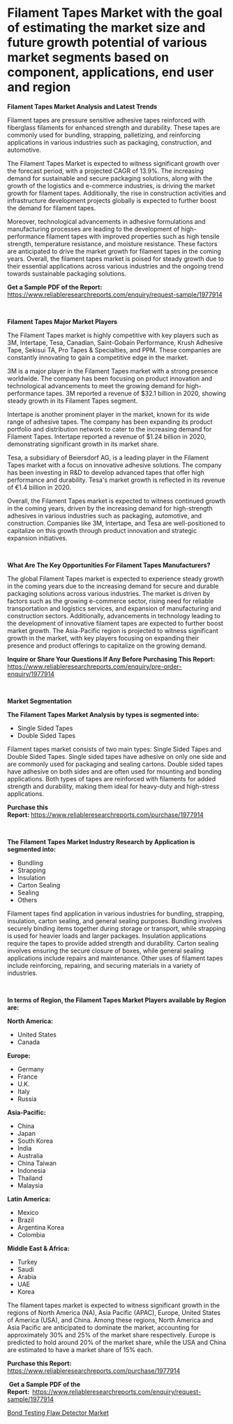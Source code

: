 <p><h1>Filament Tapes Market with the goal of estimating the market size and future growth potential of various market segments based on component, applications, end user and region</h1></p><p><strong>Filament Tapes Market Analysis and Latest Trends</strong></p>
<p><p>Filament tapes are pressure sensitive adhesive tapes reinforced with fiberglass filaments for enhanced strength and durability. These tapes are commonly used for bundling, strapping, palletizing, and reinforcing applications in various industries such as packaging, construction, and automotive.</p><p>The Filament Tapes Market is expected to witness significant growth over the forecast period, with a projected CAGR of 13.9%. The increasing demand for sustainable and secure packaging solutions, along with the growth of the logistics and e-commerce industries, is driving the market growth for filament tapes. Additionally, the rise in construction activities and infrastructure development projects globally is expected to further boost the demand for filament tapes.</p><p>Moreover, technological advancements in adhesive formulations and manufacturing processes are leading to the development of high-performance filament tapes with improved properties such as high tensile strength, temperature resistance, and moisture resistance. These factors are anticipated to drive the market growth for filament tapes in the coming years. Overall, the filament tapes market is poised for steady growth due to their essential applications across various industries and the ongoing trend towards sustainable packaging solutions.</p></p>
<p><strong>Get a Sample PDF of the Report:&nbsp;</strong> <a href="https://www.reliableresearchreports.com/enquiry/request-sample/1977914">https://www.reliableresearchreports.com/enquiry/request-sample/1977914</a></p>
<p>&nbsp;</p>
<p><strong>Filament Tapes Major Market Players</strong></p>
<p><p>The Filament Tapes market is highly competitive with key players such as 3M, Intertape, Tesa, Canadian, Saint-Gobain Performance, Krush Adhesive Tape, Sekisui TA, Pro Tapes & Specialties, and PPM. These companies are constantly innovating to gain a competitive edge in the market.</p><p>3M is a major player in the Filament Tapes market with a strong presence worldwide. The company has been focusing on product innovation and technological advancements to meet the growing demand for high-performance tapes. 3M reported a revenue of $32.1 billion in 2020, showing steady growth in its Filament Tapes segment.</p><p>Intertape is another prominent player in the market, known for its wide range of adhesive tapes. The company has been expanding its product portfolio and distribution network to cater to the increasing demand for Filament Tapes. Intertape reported a revenue of $1.24 billion in 2020, demonstrating significant growth in its market share.</p><p>Tesa, a subsidiary of Beiersdorf AG, is a leading player in the Filament Tapes market with a focus on innovative adhesive solutions. The company has been investing in R&D to develop advanced tapes that offer high performance and durability. Tesa's market growth is reflected in its revenue of €1.4 billion in 2020.</p><p>Overall, the Filament Tapes market is expected to witness continued growth in the coming years, driven by the increasing demand for high-strength adhesives in various industries such as packaging, automotive, and construction. Companies like 3M, Intertape, and Tesa are well-positioned to capitalize on this growth through product innovation and strategic expansion initiatives.</p></p>
<p>&nbsp;</p>
<p><strong>What Are The Key Opportunities For Filament Tapes Manufacturers?</strong></p>
<p><p>The global Filament Tapes market is expected to experience steady growth in the coming years due to the increasing demand for secure and durable packaging solutions across various industries. The market is driven by factors such as the growing e-commerce sector, rising need for reliable transportation and logistics services, and expansion of manufacturing and construction sectors. Additionally, advancements in technology leading to the development of innovative filament tapes are expected to further boost market growth. The Asia-Pacific region is projected to witness significant growth in the market, with key players focusing on expanding their presence and product offerings to capitalize on the growing demand.</p></p>
<p><strong>Inquire or Share Your Questions If Any Before Purchasing This Report:</strong> <a href="https://www.reliableresearchreports.com/enquiry/pre-order-enquiry/1977914">https://www.reliableresearchreports.com/enquiry/pre-order-enquiry/1977914</a></p>
<p>&nbsp;</p>
<p><strong>Market Segmentation</strong></p>
<p><strong>The Filament Tapes Market Analysis by types is segmented into:</strong></p>
<p><ul><li>Single Sided Tapes</li><li>Double Sided Tapes</li></ul></p>
<p><p>Filament tapes market consists of two main types: Single Sided Tapes and Double Sided Tapes. Single sided tapes have adhesive on only one side and are commonly used for packaging and sealing cartons. Double sided tapes have adhesive on both sides and are often used for mounting and bonding applications. Both types of tapes are reinforced with filaments for added strength and durability, making them ideal for heavy-duty and high-stress applications.</p></p>
<p><strong>Purchase this Report:&nbsp;</strong><a href="https://www.reliableresearchreports.com/purchase/1977914">https://www.reliableresearchreports.com/purchase/1977914</a></p>
<p>&nbsp;</p>
<p><strong>The Filament Tapes Market Industry Research by Application is segmented into:</strong></p>
<p><ul><li>Bundling</li><li>Strapping</li><li>Insulation</li><li>Carton Sealing</li><li>Sealing</li><li>Others</li></ul></p>
<p><p>Filament tapes find application in various industries for bundling, strapping, insulation, carton sealing, and general sealing purposes. Bundling involves securely binding items together during storage or transport, while strapping is used for heavier loads and larger packages. Insulation applications require the tapes to provide added strength and durability. Carton sealing involves ensuring the secure closure of boxes, while general sealing applications include repairs and maintenance. Other uses of filament tapes include reinforcing, repairing, and securing materials in a variety of industries.</p></p>
<p>&nbsp;</p>
<p><strong>In terms of Region, the Filament Tapes Market Players available by Region are:</strong></p>
<p>
    <p> <strong> North America: </strong>
        <ul>
            <li>United States</li>
            <li>Canada</li>
        </ul>
        </p> 
    <p> <strong> Europe: </strong>
        <ul>
            <li>Germany</li>
            <li>France</li>
            <li>U.K.</li>
            <li>Italy</li>
            <li>Russia</li>
        </ul>
        </p> 
    <p> <strong> Asia-Pacific: </strong>
        <ul>
            <li>China</li>
            <li>Japan</li>
            <li>South Korea</li>
            <li>India</li>
            <li>Australia</li>
            <li>China Taiwan</li>
            <li>Indonesia</li>
            <li>Thailand</li>
            <li>Malaysia</li>
        </ul>
        </p> 
    <p> <strong> Latin America: </strong>
        <ul>
            <li>Mexico</li>
            <li>Brazil</li>
            <li>Argentina Korea</li>
            <li>Colombia</li>
        </ul>
        </p> 
    <p> <strong> Middle East & Africa: </strong>
        <ul>
            <li>Turkey</li>
            <li>Saudi</li>
            <li>Arabia</li>
            <li>UAE</li>
            <li>Korea</li>
        </ul>
    </p>
    </p>
<p><p>The filament tapes market is expected to witness significant growth in the regions of North America (NA), Asia Pacific (APAC), Europe, United States of America (USA), and China. Among these regions, North America and Asia Pacific are anticipated to dominate the market, accounting for approximately 30% and 25% of the market share respectively. Europe is predicted to hold around 20% of the market share, while the USA and China are estimated to have a market share of 15% each.</p></p>
<p><strong>Purchase this Report: </strong><a href="https://www.reliableresearchreports.com/purchase/1977914">https://www.reliableresearchreports.com/purchase/1977914</a></p>
<p>&nbsp;<strong>Get a Sample PDF of the Report:&nbsp;&nbsp;</strong><a href="https://www.reliableresearchreports.com/enquiry/request-sample/1977914">https://www.reliableresearchreports.com/enquiry/request-sample/1977914</a></p>
<p><strong></strong></p>
<p><p><a href="https://thundering-castanet-c65.notion.site/Bond-Testing-Flaw-Detector-Market-Share-Market-New-Trends-Analysis-Report-By-Type-By-Application--1f3062e74c714247b31b35fd7f274918">Bond Testing Flaw Detector Market</a></p></p>